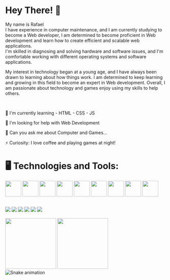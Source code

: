 <h1>Hey There! 👋</h1>
<p>My name is Rafael <br>
I have experience in computer maintenance, and I am currently studying to become a Web developer,  I am determined to become proficient in Web development and learn how to create efficient and scalable web applications.<br>
I'm skilled in diagnosing and solving hardware and software issues, and I'm comfortable working with different operating systems and software applications.<br>
    
My interest in technology began at a young age, and I have always been drawn to learning about how things work.
I am determined to keep learning and growing in this field to become an expert in Web development.
Overall, I am passionate about technology and games enjoy using my skills to help others.</p>
<br>


 🌱 I'm currently learning - HTML - CSS - JS
    
 🤔 I'm looking for help with Web Development
    
 💬 Can you ask me about Computer and Games...
    
 ⚡ Curiosity: I love coffee and playing games at night!
       

  
<div>
<h1>🖥️ Technologies and Tools:</h1>
<img height="50em" src="https://cdn.jsdelivr.net/gh/devicons/devicon/icons/html5/html5-original-wordmark.svg" />
<img height="50em" src="https://cdn.jsdelivr.net/gh/devicons/devicon/icons/css3/css3-original-wordmark.svg" />
<img height="50em" src="https://cdn.jsdelivr.net/gh/devicons/devicon/icons/javascript/javascript-original.svg" />
<img height="50em" src="https://cdn.jsdelivr.net/gh/devicons/devicon/icons/github/github-original.svg"/>
<img height="50em" src="https://cdn.jsdelivr.net/gh/devicons/devicon/icons/git/git-original.svg" />
<img height="50em" src="https://cdn.jsdelivr.net/gh/devicons/devicon/icons/vscode/vscode-original-wordmark.svg" />  
<img height="50em" src="https://cdn.jsdelivr.net/gh/devicons/devicon/icons/lua/lua-original-wordmark.svg" />
<img height="50em" src="https://avatars.githubusercontent.com/u/123869?s=200&v=4" />
<img height="50em" src="https://avatars.githubusercontent.com/u/25160833?s=200&v=4)" />
</div>
  
<div>
 <img src"https://github-readme-activity-graph.cyclic.app/graph?username=RafaeL-Malaquias&bg_color=000000&color=a1a1a1&line=0091ff&point=ff00d0&area"/>
  
</div>
  
  ##
  
<div>
  <a href="#" target="_blank"><img src="https://img.shields.io/badge/YouTube-FF0000?style=for-the-badge&logo=youtube&logoColor=white" target="_blank"></a>
  <a href="https://www.instagram.com/rafaelmalaquias98/" target="_blank"><img src="https://img.shields.io/badge/-Instagram-%23E4405F?style=for-the-badge&logo=instagram&logoColor=white" target="_blank"></a>
  <a href="#" target="_blank"><img src="https://img.shields.io/badge/Twitch-9146FF?style=for-the-badge&logo=twitch&logoColor=white" target="_blank"></a>
  <a href="#" target="_blank"><img src="https://img.shields.io/badge/Discord-7289DA?style=for-the-badge&logo=discord&logoColor=white" target="_blank"></a> 
  <a href="#"><img src="https://img.shields.io/badge/-Gmail-%23333?style=for-the-badge&logo=gmail&logoColor=white" target="_blank"></a>
  <a href="https://www.linkedin.com/in/rafael-malaquias-0a0854217/" target="_blank"><img src="https://img.shields.io/badge/-LinkedIn-%230077B5?style=for-the-badge&logo=linkedin&logoColor=white" target="_blank"></a><br>
</div>
<br>
<div align="start">
 <img height="160em" src="https://github-readme-stats.vercel.app/api?username=RafaeL-Malaquias&show_icons=true&theme=tokyonight&count_private=true"/>
 <img height="160em" src="https://github-readme-stats.vercel.app/api/top-langs/?username=RafaeL-Malaquias&layout=compact&langs_count=10&theme=tokyonight&count_private=true"    />
 
<br>

<img src="https://profile-readme-generator.com/assets/snake.svg" alt="Snake animation">
</div>
      
      
      

